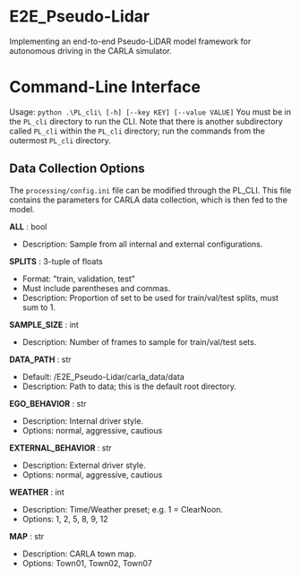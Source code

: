 # E2E_Pseudo-Lidar
Implementing an end-to-end Pseudo-LiDAR model framework for autonomous driving in the CARLA simulator.

# Command-Line Interface
Usage: `python .\PL_cli\ [-h] [--key KEY] [--value VALUE]`
You must be in the `PL_cli` directory to run the CLI. Note that there is another subdirectory called `PL_cli` within the `PL_cli` directory; run the commands from the outermost `PL_cli` directory.

## Data Collection Options
The `processing/config.ini` file can be modified through the PL_CLI. This file contains the parameters for CARLA data collection, which is then fed to the model. 

**ALL** : bool
- Description: Sample from all internal and external configurations.

**SPLITS** : 3-tuple of floats
- Format: "train, validation, test"
- Must include parentheses and commas.
- Description: Proportion of set to be used for train/val/test splits, must sum to 1.

**SAMPLE_SIZE** : int
- Description: Number of frames to sample for train/val/test sets.

**DATA_PATH** : str 
- Default: /E2E_Pseudo-Lidar/carla_data/data
- Description: Path to data; this is the default root directory.

**EGO_BEHAVIOR** : str
- Description: Internal driver style.
- Options: normal, aggressive, cautious

**EXTERNAL_BEHAVIOR** : str
- Description: External driver style.
- Options: normal, aggressive, cautious

**WEATHER** : int
- Description: Time/Weather preset; e.g. 1 = ClearNoon.
- Options: 1, 2, 5, 8, 9, 12

**MAP** : str
- Description: CARLA town map.
- Options: Town01, Town02, Town07